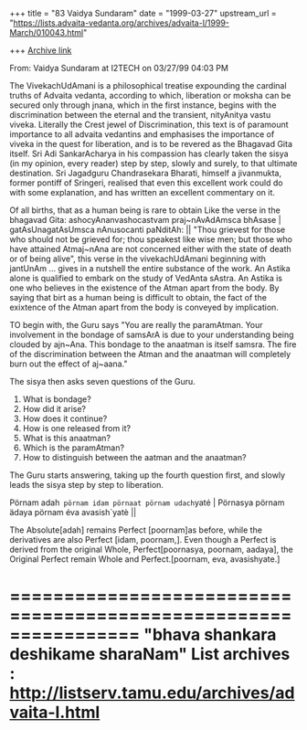 +++
title = "83 Vaidya Sundaram"
date = "1999-03-27"
upstream_url = "https://lists.advaita-vedanta.org/archives/advaita-l/1999-March/010043.html"

+++
[Archive link](https://lists.advaita-vedanta.org/archives/advaita-l/1999-March/010043.html)

From: Vaidya Sundaram at I2TECH on 03/27/99 04:03 PM

The VivekachUdAmani is a philosophical treatise expounding the cardinal truths
of Advaita vedanta, according to which, liberation or moksha can be secured only
through jnana, which in the first instance, begins with the discrimination
between the eternal and the transient, nityAnitya vastu viveka. Literally the
Crest jewel of Discrimination, this text is of paramount importance to all
advaita vedantins and emphasises the importance of viveka in the quest for
liberation, and is to be revered as the Bhagavad Gita itself. Sri Adi
SankarAcharya in his compassion has clearly taken the sisya (in my opinion,
every reader) step by step, slowly and surely, to that ultimate destination.
 Sri Jagadguru Chandrasekara Bharati, himself a jivanmukta, former pontiff of
Sringeri, realised that even this excellent work could do with some explanation,
and has written an excellent commentary on it.

Of all births, that as a human being is rare to obtain Like the verse in the
bhagavad Gita: ashocyAnanvashocastvam praj~nAvAdAmsca bhAsase |
gatAsUnagatAsUmsca nAnusocanti paNditAh: || "Thou grievest for those who should
not be grieved for; thou speakest like wise men; but those who have attained
Atmaj~nAna are not concerned either with the state of death or of being alive",
this verse in the vivekachUdAmani beginning with jantUnAm ... gives in a
nutshell the entire substance of the work.  An Astika alone is qualified to
embark on the study of VedAnta sAstra. An Astika is  one who believes in the
existence of the Atman apart from the body. By saying that birt as a human being
is difficult to obtain, the fact of the exixtence of the Atman apart from the
body is conveyed by implication.

 TO begin with, the Guru says "You are really the paramAtman. Your involvement
in the bondage of samsArA is due to your understanding being clouded by ajn~Ana.
This bondage to the anaatman is itself samsra. The fire of the discrimination
between the Atman and the anaatman will completely burn out the effect of
aj~aana."

 The sisya then asks seven questions of the Guru.
 1. What is bondage?
 2. How did it arise?
 3. How does it continue?
 4. How is one released from it?
 5. What is this anaatman?
 6. Which is the paramAtman?
 7. How to distinguish between the aatman and the anaatman?

 The Guru starts answering, taking up the fourth question first, and slowly
leads the sisya step by step to liberation.



Pörnam adah` pörnam idam pörnaat pörnam udach`yaté |
Pörnasya pörnam ädaya pörnam éva avasish`yatè ||

The Absolute[adah] remains Perfect [poornam]as before, while the derivatives are
also Perfect [idam, poornam,]. Even though a Perfect is derived from the
original Whole, Perfect[poornasya, poornam, aadaya], the Original Perfect remain
Whole and Perfect.[poornam, eva, avasishyate.]

================================================================
"bhava shankara deshikame sharaNam"
List archives : http://listserv.tamu.edu/archives/advaita-l.html
================================================================


